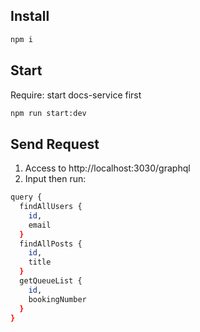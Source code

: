 ## Install

```bash
npm i
```

## Start

Require: start docs-service first

```bash
npm run start:dev
```

## Send Request

1. Access to http://localhost:3030/graphql
2. Input then run:

```bash
query {
  findAllUsers {
    id,
    email
  }
  findAllPosts {
    id,
    title
  }
  getQueueList {
    id,
    bookingNumber
  }
}
```
